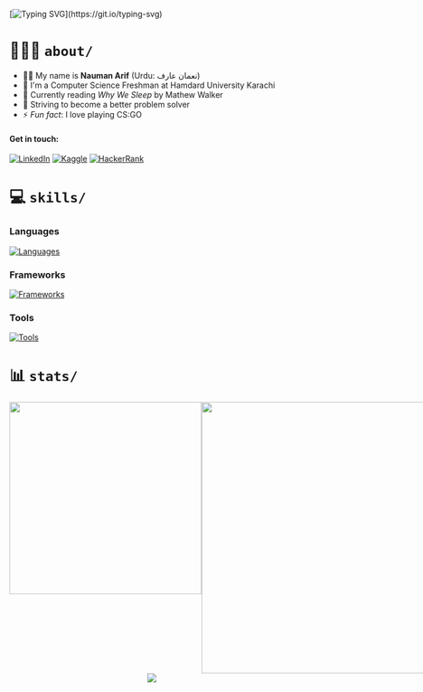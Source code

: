 
[![Typing SVG](https://readme-typing-svg.herokuapp.com?font=Press+Start+2P&size=36&duration=3000&pause=10000&color=1f6fea&center=true&vCenter=true&width=800&height=60&lines=Hello%2C+world!)](https://git.io/typing-svg)

# 🧑🏽‍💻 `about/`

- 👨🏽 My name is **Nauman Arif** (Urdu: نعمان عارف)
- 🏫 I'm a Computer Science Freshman at Hamdard University Karachi
- 📕 Currently reading *Why We Sleep* by Mathew Walker
- 🌱 Striving to become a better problem solver
- ⚡ *Fun fact*: I love playing CS:GO

#### Get in touch:

[![LinkedIn](https://img.shields.io/badge/LinkedIn-%230077B5.svg?&style=flat-square&logo=linkedin&labelColor=0b65c3&logoColor=white&color=0b65c3)](https://linkedin.com/in/naumanaarif)
[![Kaggle](https://img.shields.io/badge/Kaggle-%230077B5.svg?&style=flat-square&logo=kaggle&labelColor=20beff&logoColor=white&color=20beff)](https://www.kaggle.com/naumanaarif)
[![HackerRank](https://img.shields.io/badge/HackerRank-%231877F2.svg?&style=flat-square&logo=hackerrank&color=0c131c)](https://www.hackerrank.com/naumanaarif)

# 💻 `skills/`

### Languages

[![Languages](https://skillicons.dev/icons?i=python,c,cpp,js,html,css,bash,md,regex&theme=dark)](#)

### Frameworks
[![Frameworks](https://skillicons.dev/icons?i=django,fastapi,selenium,flask,bootstrap&theme=dark)](#)

### Tools

[![Tools](https://skillicons.dev/icons?i=git,github,linux,vscode,powershell,mysql,ps&theme=dark)](#)

# 📊 `stats/`

<div align=center>

<div style="display: flex; justify-content: space-between;">

<!-- LANGS -->
<img src="https://github-readme-stats.vercel.app/api/top-langs/?username=naumanaarif&hide=Jupyter%20Notebook&title_color=ffffff&hide_border=true&show_icons=true&theme=github_dark&layout=compact" height="" width="340" style="margin-bottom: 10px">

<!-- STREAK -->
<img src="https://github-readme-streak-stats.herokuapp.com?user=naumanaarif&theme=github-dark-blue&stroke=384963&hide_border=true&date_format=M%20j%5B%2C%20Y%5D" width="480">

<!-- RANK -->
<!-- <img src="https://github-readme-stats.vercel.app/api?username=naumanaarif&theme=github_dark&show_icons=true&hide_border=true&count_private=true&hide_title=true"> -->

</div>

<!-- CONTRIBUTION GRAPH -->
<img src="https://activity-graph.herokuapp.com/graph?username=naumanaarif&theme=github-dark&hide_border=true&color=e5e5e5&custom_title=Contributions%20in%20last%2030%20days">

</div>

<!-- ![Views](https://komarev.com/ghpvc/?username=naumanaarif&color=1f6fea&style=for-the-badge&label=Profile+views) -->
